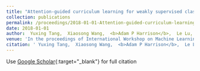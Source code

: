```yaml
---
title: "Attention-guided curriculum learning for weakly supervised classification and localization of thoracic diseases on chest radiographs"
collection: publications
permalink: /proceedings/2018-01-01-Attention-guided-curriculum-learning-for-weakly-supervised-classification-and-localization-of-thoracic-diseases-on-chest-radiographs
date: 2018-01-01
author:  Yuxing Tang,  Xiaosong Wang,  <b>Adam P Harrison</b>,  Le Lu,  Jing Xiao,  Ronald M Summers, 
venue: 'In the proceedings of International Workshop on Machine Learning in Medical Imaging'
citation: ' Yuxing Tang,  Xiaosong Wang,  <b>Adam P Harrison</b>,  Le Lu,  Jing Xiao,  Ronald M Summers, &quot;Attention-guided curriculum learning for weakly supervised classification and localization of thoracic diseases on chest radiographs.&quot; <i>In the proceedings of International Workshop on Machine Learning in Medical Imaging</i>, 2018.'
---
```

Use [Google Scholar](https://scholar.google.com/scholar?q=Attention+guided+curriculum+learning+for+weakly+supervised+classification+and+localization+of+thoracic+diseases+on+chest+radiographs){:target="_blank"} for full citation